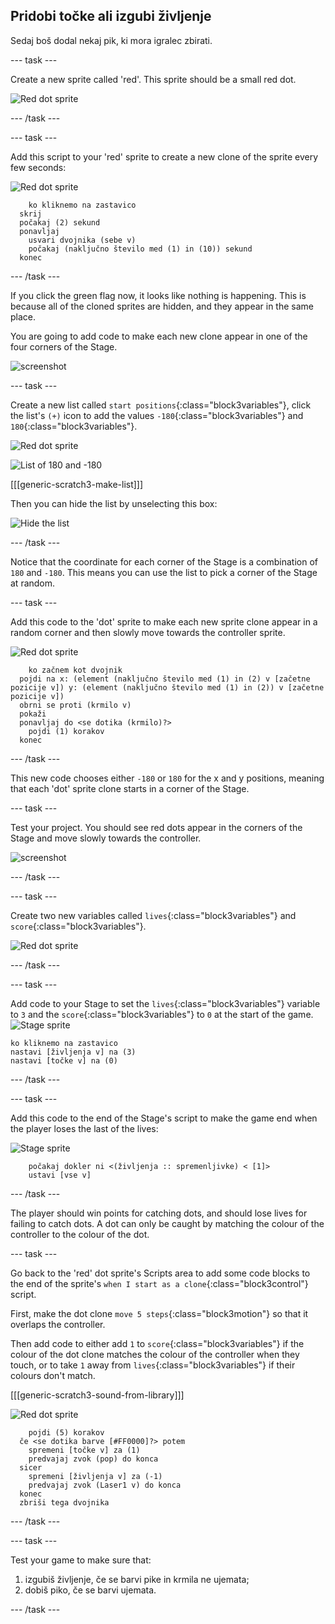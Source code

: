## Pridobi točke ali izgubi življenje

Sedaj boš dodal nekaj pik, ki mora igralec zbirati.

\--- task \---

Create a new sprite called 'red'. This sprite should be a small red dot.

![Red dot sprite](images/dots-red.png)

\--- /task \---

\--- task \---

Add this script to your 'red' sprite to create a new clone of the sprite every few seconds:

![Red dot sprite](images/red-sprite.png)

```blocks3
    ko kliknemo na zastavico
  skrij
  počakaj (2) sekund
  ponavljaj
    usvari dvojnika (sebe v)
    počakaj (naključno število med (1) in (10)) sekund
  konec
```

\--- /task \---

If you click the green flag now, it looks like nothing is happening. This is because all of the cloned sprites are hidden, and they appear in the same place.

You are going to add code to make each new clone appear in one of the four corners of the Stage.

![screenshot](images/dots-start.png)

\--- task \---

Create a new list called `start positions`{:class="block3variables"}, click the list's `(+)` icon to add the values `-180`{:class="block3variables"} and `180`{:class="block3variables"}.

![Red dot sprite](images/red-sprite.png)

![List of 180 and -180](images/dots-list.png)

[[[generic-scratch3-make-list]]]

Then you can hide the list by unselecting this box:

![Hide the list](images/hide-list.png)

\--- /task \---

Notice that the coordinate for each corner of the Stage is a combination of `180` and `-180`. This means you can use the list to pick a corner of the Stage at random.

\--- task \---

Add this code to the 'dot' sprite to make each new sprite clone appear in a random corner and then slowly move towards the controller sprite.

![Red dot sprite](images/red-sprite.png)

```blocks3
    ko začnem kot dvojnik
  pojdi na x: (element (naključno število med (1) in (2) v [začetne pozicije v]) y: (element (naključno število med (1) in (2)) v [začetne pozicije v])
  obrni se proti (krmilo v)
  pokaži
  ponavljaj do <se dotika (krmilo)?>
    pojdi (1) korakov
  konec
```

\--- /task \---

This new code chooses either `-180` or `180` for the x and y positions, meaning that each 'dot' sprite clone starts in a corner of the Stage.

\--- task \---

Test your project. You should see red dots appear in the corners of the Stage and move slowly towards the controller.

![screenshot](images/dots-red-test.png)

\--- /task \---

\--- task \---

Create two new variables called `lives`{:class="block3variables"} and `score`{:class="block3variables"}.

![Red dot sprite](images/red-sprite.png)

\--- /task \---

\--- task \---

Add code to your Stage to set the `lives`{:class="block3variables"} variable to `3` and the `score`{:class="block3variables"} to `0` at the start of the game. ![Stage sprite](images/stage-sprite.png)

```blocks3
ko kliknemo na zastavico
nastavi [življenja v] na (3)
nastavi [točke v] na (0)
```

\--- /task \---

\--- task \---

Add this code to the end of the Stage's script to make the game end when the player loses the last of the lives:

![Stage sprite](images/stage-sprite.png)

```blocks3
    počakaj dokler ni <(življenja :: spremenljivke) < [1]>
    ustavi [vse v]
```

\--- /task \---

The player should win points for catching dots, and should lose lives for failing to catch dots. A dot can only be caught by matching the colour of the controller to the colour of the dot.

\--- task \---

Go back to the 'red' dot sprite's Scripts area to add some code blocks to the end of the sprite's `when I start as a clone`{:class="block3control"} script.

First, make the dot clone `move 5 steps`{:class="block3motion"} so that it overlaps the controller.

Then add code to either add `1` to `score`{:class="block3variables"} if the colour of the dot clone matches the colour of the controller when they touch, or to take `1` away from `lives`{:class="block3variables"} if their colours don't match.

[[[generic-scratch3-sound-from-library]]]

![Red dot sprite](images/red-sprite.png)

```blocks3
    pojdi (5) korakov
  če <se dotika barve [#FF0000]?> potem
    spremeni [točke v] za (1)
    predvajaj zvok (pop) do konca
  sicer
    spremeni [življenja v] za (-1)
    predvajaj zvok (Laser1 v) do konca
  konec
  zbriši tega dvojnika
```

\--- /task \---

\--- task \---

Test your game to make sure that:

1. izgubiš življenje, če se barvi pike in krmila ne ujemata;
2. dobiš piko, če se barvi ujemata.

\--- /task \---